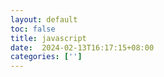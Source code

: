 ```yaml
---
layout: default
toc: false
title: javascript
date:  2024-02-13T16:17:15+08:00
categories: ['']
---
```



